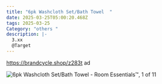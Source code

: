 ```yaml
---
title: "6pk Washcloth Set/Bath Towel  "
date: 2025-03-25T05:00:20.468Z
tags: 2025-03-25
Category: "others "
description: |-
  3.xx 
  @Target
---
```

<!--StartFragment-->

https://brandcycle.shop/z283t ad

<!--EndFragment--><!--StartFragment-->

![6pk Washcloth Set/Bath Towel - Room Essentials™, 1 of 11](https://target.scene7.com/is/image/Target/GUEST_1aa54e91-cd00-453a-9341-f20addeffee7?wid=475&hei=475&qlt=80&fmt=webp)

<!--EndFragment-->
